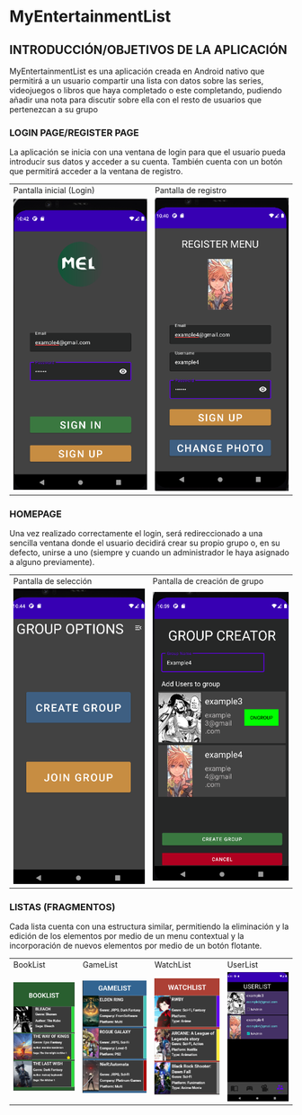 # MyEntertainmentList

## INTRODUCCIÓN/OBJETIVOS DE LA APLICACIÓN

MyEntertainmentList es una aplicación creada en Android nativo que permitirá a un usuario compartir una lista con datos sobre las series, videojuegos o libros que haya completado o este completando, pudiendo añadir una nota para discutir sobre ella con el resto de usuarios que pertenezcan a su grupo


### LOGIN PAGE/REGISTER PAGE

La aplicación se inicia con una ventana de login para que el usuario pueda introducir sus datos y acceder a su cuenta. También cuenta con un botón que permitirá acceder a la ventana de registro.

<table>
  <tr>
    <td>Pantalla inicial (Login)</td>
    <td>Pantalla de registro</td>
  </tr>
  <tr>
    <td>
      <img src="MyEntertainmentListReadmeImages/LoginPage.png">
    </td>  
    <td>
      <img src="MyEntertainmentListReadmeImages/RegisterPage.png">
    </td>
  </tr>
</table>



### HOMEPAGE

Una vez realizado correctamente el login, será redireccionado a una sencilla ventana donde el usuario decidirá crear su propio grupo o, en su defecto, unirse a uno (siempre y cuando un administrador le haya asignado a alguno previamente).

<table>
  <tr>
    <td>Pantalla de selección</td>
    <td>Pantalla de creación de grupo</td>
  </tr>
  <tr>
    <td>
      <img src="MyEntertainmentListReadmeImages/HomePage.png">
    </td>  
    <td>
      <img src="MyEntertainmentListReadmeImages/GroupCreatorPage.png">
    </td>
  </tr>
</table>


### LISTAS (FRAGMENTOS)

Cada lista cuenta con una estructura similar, permitiendo la eliminación y la edición de los elementos por medio de un menu contextual y la incorporación de nuevos elementos por medio de un botón flotante.

<table>
  <tr>
    <td>BookList</td>
    <td>GameList</td>
    <td>WatchList</td>
    <td>UserList</td>
  </tr>
  <tr>
    <td>
      <img src="MyEntertainmentListImages/BookList.png">
    </td>
    <td>
      <img src="MyEntertainmentListImages/GameList.png">
    </td>
    <td>
      <img src="MyEntertainmentListImages/WatchList.png">
    </td>
    <td>
      <img src="MyEntertainmentListReadmeImages/UserFragment.png">
    </td>
  </tr>
</table>

